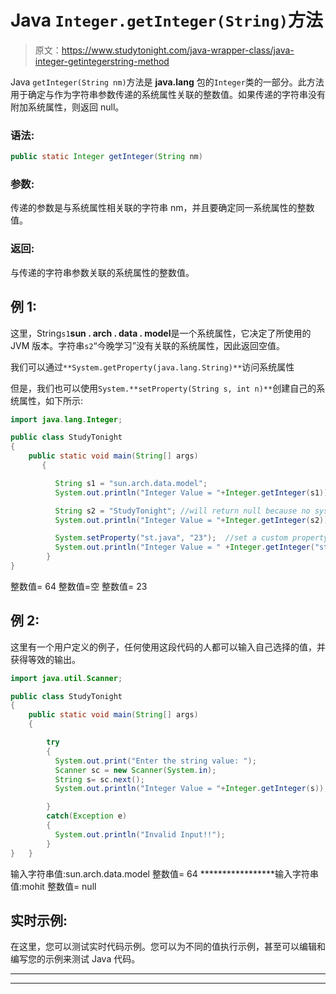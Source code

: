 # Java `Integer.getInteger(String)`方法

> 原文：<https://www.studytonight.com/java-wrapper-class/java-integer-getintegerstring-method>

Java `getInteger(String nm)`方法是 **java.lang** 包的`Integer`类的一部分。此方法用于确定与作为字符串参数传递的系统属性关联的整数值。如果传递的字符串没有附加系统属性，则返回 null。

### 语法:

```java
public static Integer getInteger(String nm)
```

### 参数:

传递的参数是与系统属性相关联的字符串 nm，并且要确定同一系统属性的整数值。

### 返回:

与传递的字符串参数关联的系统属性的整数值。

## 例 1:

这里，String`s1`**sun . arch . data . model**是一个系统属性，它决定了所使用的 JVM 版本。字符串`s2`“今晚学习”没有关联的系统属性，因此返回空值。

我们可以通过`**System.getProperty(java.lang.String)**`访问系统属性

但是，我们也可以使用`System.**setProperty(String s, int n)**`创建自己的系统属性，如下所示:

```java
import java.lang.Integer;

public class StudyTonight 
{  
    public static void main(String[] args)
       {          

          String s1 = "sun.arch.data.model";  
          System.out.println("Integer Value = "+Integer.getInteger(s1));  // It determines the integer value of the system property       

          String s2 = "StudyTonight"; //will return null because no system property is attached with this string 
          System.out.println("Integer Value = "+Integer.getInteger(s2));  

          System.setProperty("st.java", "23");  //set a custom property  
          System.out.println("Integer Value = " +Integer.getInteger("st.java"));  
        }  
}
```

整数值= 64
整数值=空
整数值= 23

## 例 2:

这里有一个用户定义的例子，任何使用这段代码的人都可以输入自己选择的值，并获得等效的输出。

```java
import java.util.Scanner;  

public class StudyTonight
{  
    public static void main(String[] args) 
    {  

        try
        {
          System.out.print("Enter the string value: ");  
          Scanner sc = new Scanner(System.in);  
          String s= sc.next();         
          System.out.println("Integer Value = "+Integer.getInteger(s));  //determines the integer value of the system property    

        }
        catch(Exception e)
        {
          System.out.println("Invalid Input!!");
        }
}   }
```

输入字符串值:sun.arch.data.model
整数值= 64
*****************输入字符串值:mohit
整数值= null

## 实时示例:

在这里，您可以测试实时代码示例。您可以为不同的值执行示例，甚至可以编辑和编写您的示例来测试 Java 代码。

* * *

* * *